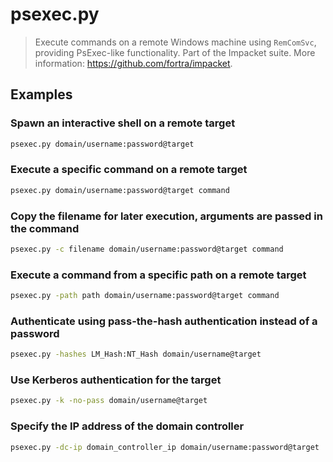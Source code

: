 # psexec.py

> Execute commands on a remote Windows machine using `RemComSvc`, providing PsExec-like functionality. Part of the Impacket suite. More information: <https://github.com/fortra/impacket>.

## Examples

### Spawn an interactive shell on a remote target

```bash
psexec.py domain/username:password@target
```

### Execute a specific command on a remote target

```bash
psexec.py domain/username:password@target command
```

### Copy the filename for later execution, arguments are passed in the command

```bash
psexec.py -c filename domain/username:password@target command
```

### Execute a command from a specific path on a remote target

```bash
psexec.py -path path domain/username:password@target command
```

### Authenticate using pass-the-hash authentication instead of a password

```bash
psexec.py -hashes LM_Hash:NT_Hash domain/username@target
```

### Use Kerberos authentication for the target

```bash
psexec.py -k -no-pass domain/username@target
```

### Specify the IP address of the domain controller

```bash
psexec.py -dc-ip domain_controller_ip domain/username:password@target
```
